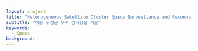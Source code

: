 ```yaml
---
layout: project
title: "Heterogeneous Satellite Cluster Space Surveillance and Reconnaissance Technology"
subtitle: "이종 위성군 우주 감시정찰 기술"
keywords:
  - Space
background:
---
```

